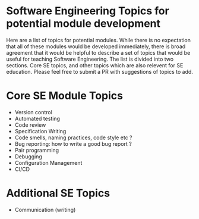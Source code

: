 # Software Engineering Topics for potential module development

Here are a list of topics for potential modules.  While there is no expectation that all of these modules would be developed
immediately, there is broad agreement that it would be helpful to describe a set of topics that would be useful for teaching Software Engineering.
The list is divided into two sections.  Core SE topics, and other topics which are also relevent for SE education.
Please feel free to submit a PR with suggestions of topics to add.  

# Core SE Module Topics
* Version control
* Automated testing
* Code review
* Specification Writing
* Code smells, naming practices, code style etc ?
* Bug reporting: how to write a good bug report ?
* Pair programming
* Debugging
* Configuration Management
* CI/CD




# Additional SE Topics
* Communication (writing)
